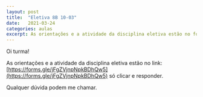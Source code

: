 ```yaml
---
layout: post
title:  "Eletiva 8B 10-03"
date:   2021-03-24
categories: aulas
excerpt: As orientações e a atividade da disciplina eletiva estão no formulário, só clicar e responder.
---
```


Oi turma!

As orientações e a atividade da disciplina eletiva estão no link:[https://forms.gle/jFgZVjnpNpkBDhQw5](https://forms.gle/jFgZVjnpNpkBDhQw5) só clicar e responder.

Qualquer dúvida podem me chamar.